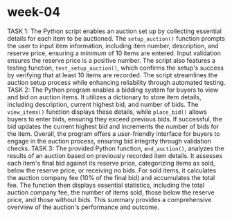 # week-04
TASK 1:
The Python script enables an auction set up by collecting essential details for each item to be auctioned. The `setup_auction()` function prompts the user to input item information, including item number, description, and reserve price, ensuring a minimum of 10 items are entered. Input validation ensures the reserve price is a positive number. The script also features a testing function, `test_setup_auction()`, which confirms the setup's success by verifying that at least 10 items are recorded. The script streamlines the auction setup process while enhancing reliability through automated testing.
TASK 2:
The Python program enables a bidding system for buyers to view and bid on auction items. It utilizes a dictionary to store item details, including description, current highest bid, and number of bids. The `view_items()` function displays these details, while `place_bid()` allows buyers to enter bids, ensuring they exceed previous bids. If successful, the bid updates the current highest bid and increments the number of bids for the item. Overall, the program offers a user-friendly interface for buyers to engage in the auction process, ensuring bid integrity through validation checks.
TASK 3:
The provided Python function, `end_auction()`, analyzes the results of an auction based on previously recorded item details. It assesses each item's final bid against its reserve price, categorizing items as sold, below the reserve price, or receiving no bids. For sold items, it calculates the auction company fee (10% of the final bid) and accumulates the total fee. The function then displays essential statistics, including the total auction company fee, the number of items sold, those below the reserve price, and those without bids. This summary provides a comprehensive overview of the auction's performance and outcome.
